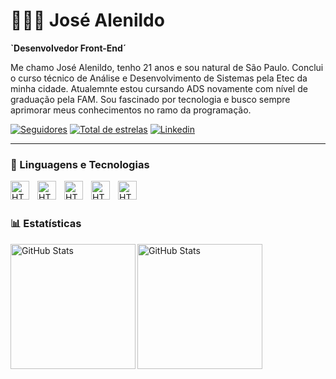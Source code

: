 # 👨🏽‍💻 José Alenildo

**`Desenvolvedor Front-End´**

Me chamo José Alenildo, tenho 21 anos e sou natural de São Paulo.
Conclui o curso técnico de Análise e Desenvolvimento de Sistemas pela Etec da minha cidade. Atualemnte estou cursando ADS novamente com nível de graduação pela FAM. Sou fascinado por tecnologia e busco sempre aprimorar meus conhecimentos no ramo da programação.

<p align="left">
      <a href="https://github.com/Silva-Lacerda?tab=followers">
         <img alt="Seguidores" title="Me siga no GitHub" src="https://custom-icon-badges.demolab.com/github/followers/Silva-Lacerda?color=236ad3&labelColor=1155ba&style=for-the-badge&logo=github&label=Seguidores&logoColor=white"/></a>
         <a href="https://github.com/Silva-Lacerda?tab=repositories&sort=stargazers">
         <img alt="Total de estrelas" title="Total estrelas no Github" src="https://custom-icon-badges.demolab.com/github/stars/Silva-Lacerda?color=55960c&style=for-the-badge&labelColor=488207&logo=star&label=Estrelas"/></a>
      <a href="https://www.linkedin.com/in/jos%C3%A9-lacerda-0084bb232/">
         <img alt="Linkedin" title="Linkedin" src="https://custom-icon-badges.demolab.com/github/stars/ForrestKnight?color=ffffff&style=for-the-badge&labelColor=dcdcdc&label=Linkedin&logo=linkedinm"/></a>
</p>

   ---

### 🤖 Linguagens e Tecnologias
   
<img
        align ="left"
        alt = "HTML"
        title = "HTML"
        width = "30px"
        style = "padding-right: 10px"
        src="https://cdn.jsdelivr.net/gh/devicons/devicon@latest/icons/html5/html5-original.svg" 
/>
<img
        align ="left"
        alt = "HTML"
        title = "HTML"
        width = "30px"
        style = "padding-right: 10px"
        src="https://cdn.jsdelivr.net/gh/devicons/devicon@latest/icons/javascript/javascript-plain.svg"
/>
<img
    align ="left"
    alt = "HTML"
    title = "HTML"
    width = "30px"
    style = "padding-right: 10px"
    src="https://cdn.jsdelivr.net/gh/devicons/devicon@latest/icons/css3/css3-original.svg"
/>
<img
    align ="left"
    alt = "HTML"
    title = "HTML"
    width = "30px"
    style = "padding-right: 10px"
    src="https://cdn.jsdelivr.net/gh/devicons/devicon@latest/icons/java/java-original.svg"
    />
<img
    align ="left"
    alt = "HTML"
    title = "HTML"
    width = "30px"
    style = "padding-right: 10px"
    src="https://cdn.jsdelivr.net/gh/devicons/devicon@latest/icons/python/python-original.svg"
/>

<br/>
<br/>

### 📊 Estatísticas

<p>
<img
    align ="left"
    alt = "GitHub Stats"
    height = "200"
    src="https://github-readme-stats.vercel.app/api?username=Silva-Lacerda&show_icons=true&theme=tokyonight&include_all_commits-true&locale=pt-br"
/>

<img
    align ="left"
    alt = "GitHub Stats"
    height = "200"
    src="https://github-readme-stats.vercel.app/api/top-langs/?username=Silva-Lacerda&theme=tokyonight&layout=compact&custom_title=Tecnologias&langs_count=7"
/>

</p>
